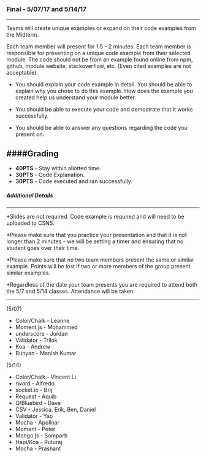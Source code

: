 ### Final - 5/07/17 and 5/14/17 <br/>
---

Teams will create unique examples or expand on their code examples from the Midterm.

Each team member will present for 1.5 - 2 minutes.  Each team member is responsible for presenting on a unique code example from their selected module.  The code should not be from an example found online from npm, github, module website, stackoverflow, etc.  (Even cited examples are not acceptable).

 - You should explain your code example in detail.  You should be able to explain why you chose to do this example.  How does the example you created help us understand your module better.

 - You should be able to execute your code and demostrate that it works successfully.

 - You should be able to answer any questions regarding the code you present on.

####Grading
---
- **40PTS** - Stay within allotted time.
- **30PTS** - Code Explanation.
- **30PTS** - Code executed and ran successfully.

##### Additional Details
---
*Slides are not required.  Code example is required and will need to be uploaded to CSNS.

*Please make sure that you practice your presentation and that it is not longer than 2 minutes - we will be setting a timer and ensuring that no student goes over their time.

*Please make sure that no two team members present the same or similar example. Points will be lost if two or more members of the group present similar examples.

*Regardless of the date your team presents you are required to attend both the 5/7 and 5/14 classes. Attendance will be taken.

---
(5/07)
- Color/Chalk - Leanne
- Moment.js - Mohammed
- underscore - Jordan
- Validator - Trilok
- Koa - Andrew
- Bunyan - Manish Kumar


(5/14)
- Color/Chalk - Vincent Li
- rword - Alfredo
- socket.io - Brij
- Request - Aquib
- Q/Bluebird - Dave
- CSV - Jessica, Erik, Ben, Daniel
- Validator - Yao
- Mocha - Apolinar
- Moment - Peter
- Mongo.js - Somparb
- Hapi/Koa - Ruturaj
- Mocha - Prashant






